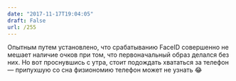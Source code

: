 ```yaml
---
date: "2017-11-17T19:04:05"
draft: False
url: /255
---
```


Опытным путем установлено, что срабатыванию FaceID совершенно не мешает наличие очков при том, что первоначальный образ делался без них. Но вот проснувшись с утра, стоит подождать хвататься за телефон — припухшую со сна физиономию телефон может не узнать 😂
